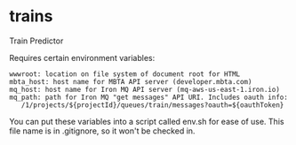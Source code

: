 trains
======

Train Predictor

Requires certain environment variables:

```
wwwroot: location on file system of document root for HTML 
mbta_host: host name for MBTA API server (developer.mbta.com)
mq_host: host name for Iron MQ API server (mq-aws-us-east-1.iron.io)
mq_path: path for Iron MQ "get messages" API URI. Includes oauth info: 
   /1/projects/${projectId}/queues/train/messages?oauth=${oauthToken}
```

You can put these variables into a script called env.sh for ease of use. This file name is in .gitignore, so it won't be checked in.
